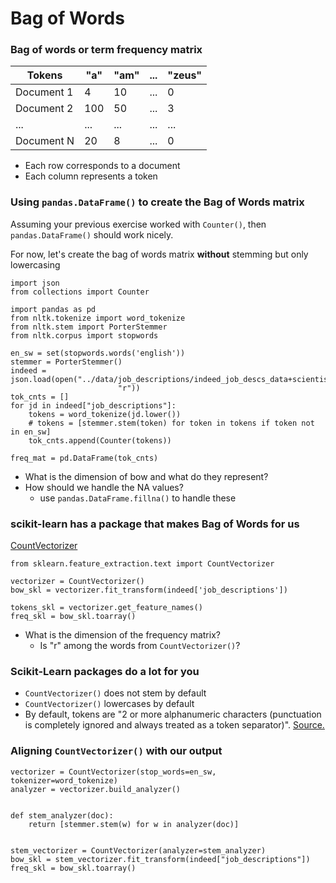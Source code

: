 # Bag of Words

### Bag of words or term frequency matrix

|Tokens|"a"|"am"|...|"zeus"|
|---|---|---|---|---|
|Document 1|4|10|...|0|
|Document 2|100|50|...|3|
|...|...|...|...|...|
|Document N|20|8|...|0|

- Each row corresponds to a document
- Each column represents a token

### Using `pandas.DataFrame()` to create the Bag of Words matrix
Assuming your previous exercise worked with `Counter()`, then
`pandas.DataFrame()` should work nicely.

For now, let's create the bag of words matrix **without** stemming but only lowercasing

```
import json
from collections import Counter

import pandas as pd
from nltk.tokenize import word_tokenize
from nltk.stem import PorterStemmer
from nltk.corpus import stopwords

en_sw = set(stopwords.words('english'))
stemmer = PorterStemmer()
indeed = json.load(open("../data/job_descriptions/indeed_job_descs_data+scientist.json",
                        "r"))
tok_cnts = []
for jd in indeed["job_descriptions"]:
    tokens = word_tokenize(jd.lower())
    # tokens = [stemmer.stem(token) for token in tokens if token not in en_sw]
    tok_cnts.append(Counter(tokens))

freq_mat = pd.DataFrame(tok_cnts)
```

- What is the dimension of bow and what do they represent?
- How should we handle the NA values?
  - use `pandas.DataFrame.fillna()` to handle these


### scikit-learn has a package that makes Bag of Words for us
[CountVectorizer](https://scikit-learn.org/stable/modules/generated/sklearn.feature_extraction.text.CountVectorizer.html)

```
from sklearn.feature_extraction.text import CountVectorizer

vectorizer = CountVectorizer()
bow_skl = vectorizer.fit_transform(indeed['job_descriptions'])

tokens_skl = vectorizer.get_feature_names()
freq_skl = bow_skl.toarray()
```

- What is the dimension of the frequency matrix?
  - Is "r" among the words from `CountVectorizer()`?

### Scikit-Learn packages do a lot for you
- `CountVectorizer()` does not stem by default
- `CountVectorizer()` lowercases by default
- By default, tokens are "2 or more alphanumeric characters (punctuation is completely ignored and always treated as a token separator)". [Source.](https://github.com/scikit-learn/scikit-learn/blob/b194674c4/sklearn/feature_extraction/text.py#L636)

### Aligning `CountVectorizer()` with our output
```
vectorizer = CountVectorizer(stop_words=en_sw, tokenizer=word_tokenize)
analyzer = vectorizer.build_analyzer()


def stem_analyzer(doc):
    return [stemmer.stem(w) for w in analyzer(doc)]


stem_vectorizer = CountVectorizer(analyzer=stem_analyzer)
bow_skl = stem_vectorizer.fit_transform(indeed["job_descriptions"])
freq_skl = bow_skl.toarray()
```
